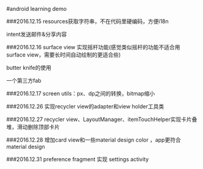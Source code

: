 #android learning demo

###2016.12.15
resources获取字符串，不在代码里硬编码，方便i18n

intent发送邮件&分享内容

###2016.12.16
surface view 实现摇杆功能(感觉类似摇杆的功能不适合用surface view，需要长时间自动绘制的更适合些)

butter knife的使用

一个第三方fab

###2016.12.17
screen utils：px、dp之间的转换，bitmap缩小

###2016.12.26
实现recycler view的adapter和view holder工具类

###2016.12.27
recycler view、LayoutManager、itemTouchHelper实现卡片叠堆，滑动删除顶部卡片

###2016.12.28
增加card view和一些material design color ，app更符合material design

###2016.12.31
preference fragment 实现 settings activity
